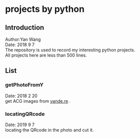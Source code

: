 # projects by python
## Introduction
Author:Yan Wang <br>
Date: 2018 9 7 <br>
The repository is used to record my interesting python projects. <br>
All projects here are less than 500 lines. <br>

## List
### getPhotoFromY
Date: 2018 2 20 <br>
get ACG images from [yande.re](yande.re) .

### locatingQRcode
Date: 2019 9 7 <br>
locating the QRcode in the photo and cut it.




